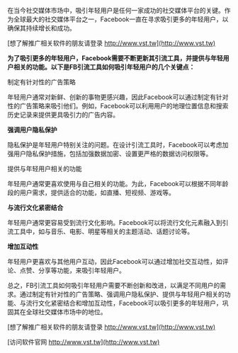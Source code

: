 在当今社交媒体市场中，吸引年轻用户是任何一家成功的社交媒体平台的关键。作为全球最大的社交媒体平台之一，Facebook一直在寻求吸引更多的年轻用户，以确保其持续增长和成功。

[想了解推广相关软件的朋友请登录 http://www.vst.tw](http://www.vst.tw)

**为了吸引更多的年轻用户，Facebook需要不断更新其引流工具，并提供与年轻用户相关的功能。以下是FB引流工具如何吸引年轻用户的几个关键点：**

制定有针对性的广告策略

年轻用户通常对新鲜、创新的事物更感兴趣，因此Facebook可以通过制定有针对性的广告策略来吸引他们。例如，Facebook可以利用用户的地理位置信息和搜索历史记录来提供更具吸引力的广告内容。

**强调用户隐私保护**

隐私保护是年轻用户特别关注的问题。在设计引流工具时，Facebook可以考虑加强用户隐私保护措施，包括加强数据加密、设置更严格的数据访问权限等。

提供与年轻用户相关的功能

年轻用户通常更喜欢使用与自己相关的功能。为此，Facebook可以根据不同年龄段的用户需求，提供适合的功能，如直播、短视频、游戏等。

**与流行文化紧密结合**

年轻用户通常更容易受到流行文化影响。Facebook可以将流行文化元素融入到引流工具中，如与音乐、电影、明星等相关的主题活动、话题讨论等。

**增加互动性**

年轻用户更喜欢与其他用户互动，因此Facebook可以通过增加社交互动性，如评论、点赞、分享等功能，来吸引年轻用户。

总之，FB引流工具如何吸引年轻用户需要不断创新和改进，以满足不同用户的需求。通过制定有针对性的广告策略、强调用户隐私保护、提供与年轻用户相关的功能、与流行文化紧密结合和增加互动性，Facebook可以吸引更多的年轻用户，巩固其在全球社交媒体市场中的地位。

[想了解推广相关软件的朋友请登录 http://www.vst.tw](http://www.vst.tw)


[访问软件官网 http://www.vst.tw](http://www.vst.tw)
